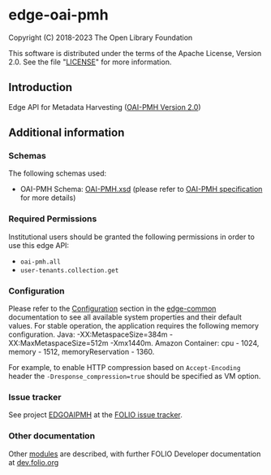 # edge-oai-pmh

Copyright (C) 2018-2023 The Open Library Foundation

This software is distributed under the terms of the Apache License,
Version 2.0. See the file "[LICENSE](LICENSE)" for more information.

## Introduction
Edge API for Metadata Harvesting ([OAI-PMH Version 2.0](http://www.openarchives.org/OAI/openarchivesprotocol.html))

## Additional information
### Schemas
The following schemas used:
 + OAI-PMH Schema: [OAI-PMH.xsd](http://www.openarchives.org/OAI/2.0/OAI-PMH.xsd) (please refer to [OAI-PMH specification](http://www.openarchives.org/OAI/openarchivesprotocol.html#OAIPMHschema) for more details)

### Required Permissions
Institutional users should be granted the following permissions in order to use this edge API:
- `oai-pmh.all`
- `user-tenants.collection.get`

### Configuration
Please refer to the [Configuration](https://github.com/folio-org/edge-common/blob/master/README.md#configuration) section in the [edge-common](https://github.com/folio-org/edge-common/blob/master/README.md) documentation to see all available system properties and their default values.
For stable operation, the application requires the following memory configuration. Java: -XX:MetaspaceSize=384m -XX:MaxMetaspaceSize=512m -Xmx1440m. Amazon Container: cpu - 1024, memory - 1512, memoryReservation - 1360.

For example, to enable HTTP compression based on `Accept-Encoding` header the `-Dresponse_compression=true` should be specified as VM option.

### Issue tracker
See project [EDGOAIPMH](https://issues.folio.org/browse/EDGOAIPMH)
at the [FOLIO issue tracker](https://dev.folio.org/guidelines/issue-tracker).

### Other documentation
Other [modules](https://dev.folio.org/source-code/#server-side) are described,
with further FOLIO Developer documentation at
[dev.folio.org](https://dev.folio.org/)
